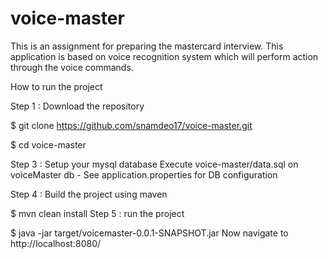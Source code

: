 # voice-master
This is an assignment for preparing the mastercard interview. This application is based on voice recognition system which will perform action through the voice commands.

How to run the project

Step 1 : Download the repository

$ git clone https://github.com/snamdeo17/voice-master.git

$ cd voice-master

Step 3 : Setup your mysql database
Execute voice-master/data.sql on voiceMaster db - See application.properties for DB configuration

Step 4 : Build the project using maven

$ mvn clean install
Step 5 : run the project

$ java -jar target/voicemaster-0.0.1-SNAPSHOT.jar
Now navigate to http://localhost:8080/
